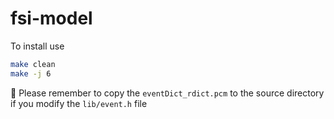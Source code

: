 # fsi-model

To install use 

```bash
make clean
make -j 6
```

📝 Please remember to copy the `eventDict_rdict.pcm` to the source directory if you modify the `lib/event.h` file
